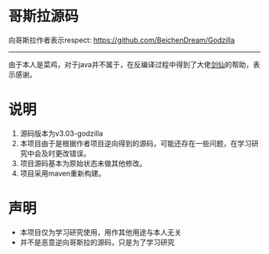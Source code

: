 # 哥斯拉源码
向哥斯拉作者表示respect: https://github.com/BeichenDream/Godzilla

---
由于本人是菜鸡，对于java并不属于，在反编译过程中得到了大佬[剑仙](https://github.com/yhy0)的帮助，表示感谢。

# 说明
1. 源码版本为v3.03-godzilla
2. 本项目由于是根据作者项目逆向得到的源码，可能还存在一些问题，在学习研究中会及时更改错误。
3. 项目源码基本为原始状态未做其他修改。
4. 项目采用maven重新构建。

# 声明
- 本项目仅为学习研究使用，用作其他用途与本人无关
- 并不是恶意逆向哥斯拉的源码，只是为了学习研究
